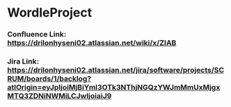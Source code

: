 # WordleProject

### Confluence Link: https://drilonhyseni02.atlassian.net/wiki/x/ZIAB

### Jira Link: https://drilonhyseni02.atlassian.net/jira/software/projects/SCRUM/boards/1/backlog?atlOrigin=eyJpIjoiMjBiYmI3OTk3NThjNGQzYWJmMmUxMjgxMTQ3ZDNiNWMiLCJwIjoiaiJ9